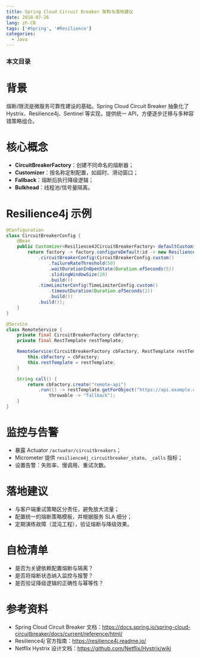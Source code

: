 ```yaml
---
title: Spring Cloud Circuit Breaker 架构与落地建议
date: 2018-07-26
lang: zh-CN
tags: ['#Spring', '#Resilience']
categories:
  - Java
---
```


### 本文目录
<!-- toc -->

# 背景
熔断/限流是微服务可靠性建设的基础。Spring Cloud Circuit Breaker 抽象化了 Hystrix、Resilience4j、Sentinel 等实现，提供统一 API，方便逐步迁移与多种容错策略组合。

# 核心概念
- **CircuitBreakerFactory**：创建不同命名的熔断器；
- **Customizer**：按名称定制配置，如超时、滑动窗口；
- **Fallback**：熔断后执行降级逻辑；
- **Bulkhead**：线程池/信号量隔离。

# Resilience4j 示例
```java
@Configuration
class CircuitBreakerConfig {
    @Bean
    public Customizer<Resilience4JCircuitBreakerFactory> defaultCustomizer() {
        return factory -> factory.configureDefault(id -> new Resilience4JConfigBuilder(id)
            .circuitBreakerConfig(CircuitBreakerConfig.custom()
                .failureRateThreshold(50)
                .waitDurationInOpenState(Duration.ofSeconds(5))
                .slidingWindowSize(20)
                .build())
            .timeLimiterConfig(TimeLimiterConfig.custom()
                .timeoutDuration(Duration.ofSeconds(2))
                .build())
            .build());
    }
}

@Service
class RemoteService {
    private final CircuitBreakerFactory cbFactory;
    private final RestTemplate restTemplate;

    RemoteService(CircuitBreakerFactory cbFactory, RestTemplate restTemplate) {
        this.cbFactory = cbFactory;
        this.restTemplate = restTemplate;
    }

    String call() {
        return cbFactory.create("remote-api")
            .run(() -> restTemplate.getForObject("https://api.example.com/data", String.class),
                throwable -> "fallback");
    }
}
```

# 监控与告警
- 暴露 Actuator `/actuator/circuitbreakers`；
- Micrometer 提供 `resilience4j_circuitbreaker_state`、`_calls` 指标；
- 设置告警：失败率、慢调用、重试次数。

# 落地建议
- 与客户端重试策略区分责任，避免放大流量；
- 配置统一的熔断策略模板，并根据服务 SLA 细分；
- 定期演练故障（混沌工程），验证熔断与降级效果。

# 自检清单
- 是否为关键依赖配置熔断与隔离？
- 是否将熔断状态纳入监控与报警？
- 是否验证降级逻辑的正确性与幂等性？

# 参考资料
- Spring Cloud Circuit Breaker 文档：https://docs.spring.io/spring-cloud-circuitbreaker/docs/current/reference/html/
- Resilience4j 官方指南：https://resilience4j.readme.io/
- Netflix Hystrix 设计文档：https://github.com/Netflix/Hystrix/wiki
